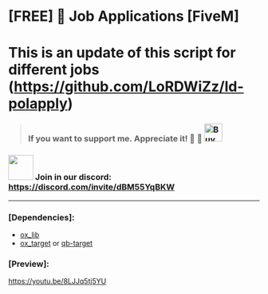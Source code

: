 # [FREE] 💼 Job Applications [FiveM]
# This is an update of this script for different jobs (https://github.com/LoRDWiZz/ld-polapply)
>### If you want to support me. Appreciate it! 🙌  🙌 <a href='https://ko-fi.com/l0rdw1z' target='_blank'><img height='36' style='border:0px;height:36px;' src='https://storage.ko-fi.com/cdn/kofi3.png?v=3' border='0' alt='Buy Me a Coffee at ko-fi.com' /></a>
### <img src="https://assets-global.website-files.com/6257adef93867e50d84d30e2/636e0a6a49cf127bf92de1e2_icon_clyde_blurple_RGB.png" style="width: 50px;"> Join in our discord: https://discord.com/invite/dBM55YqBKW
---

 ### [Dependencies]: <br>
* [ox_lib](https://github.com/overextended/ox_lib)
* [ox_target](https://github.com/overextended/ox_target) or [qb-target](https://github.com/qbcore-framework/qb-target)

 ### [Preview]: <br>
https://youtu.be/8LJJq5tj5YU
